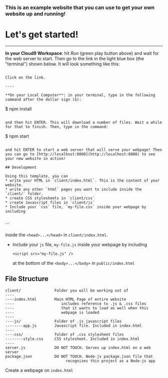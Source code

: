 ### This is an example website that you can use to get your own website up and running!

# Let's get started!

----

**In your Cloud9 Workspace**: hit *Run* (green play button above) and wait for the web server to start.
Then go to the link in the light blue box (the "terminal") shown below. It will look something like this:

```

Click on the link.

----

**On your Local Computer**: in your terminal, type in the following command after the dollar sign ($):

```
$ npm install
```

and then hit ENTER. This will download a number of files. Wait a while for that to finish. Then, type in the command:

```
$ npm start
```

and hit ENTER to start a web server that will serve your webpage! Then you can go to [http://localhost:8080](http://localhost:8080) to see your new website in action!

## Development

Using this template, you can
* write your HTML in `client/index.html`. This is the content of your website.
* write any other `html` pages you want to include inside the `client/` folder.
* create CSS stylesheets in `client/css`
* create Javascript files in `client/js`
* Include your `css` file, `my-file.css` inside your webpage by including
  
  ```
  <link type="text/css" rel="stylesheet" href="css/your-file.css" />
  ``` 

  inside the `<head>...</head>` in `client/index.html`.

* Include your `js` file, `my-file.js` inside your webpage by including

  ```
  <script src="my-file.js" />
  ```

  at the bottom of the `<body>...</body>` in `public/index.html`

## File Structure

```
client/               Folder you will be working out of
----
----index.html        Main HTML Page of entire website
----                     includes reference to .js & .css files
----                     that it wants to load as well when this
----                     webpage is loaded
----
----js/               Folder of .js javascript files
--------app.js        Javascript file. Included in index.html
----
----css/              folder of .css stylesheet files
--------style.css     CSS stylesheet. Included in index.html
----
server.js             DO NOT TOUCH. Serves up index.html on a web server
package.json          DO NOT TOUCH. Node-js package.json file that
                           recognizes this project as a Node-js app
```

Create a webpage on `index.html`
